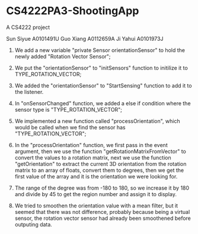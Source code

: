 # CS4222PA3-ShootingApp
A CS4222 project
 
Sun Siyue A0101491U
Guo Xiang A0112659A
Ji Yahui A0101973J

1. We add a new variable "private Sensor orientationSensor" to hold the newly added "Rotation Vector Sensor";

2. We put the "orientationSensor" to "initSensors" function to initilize it to TYPE_ROTATION_VECTOR;

3. We added the "orientationSensor" to "StartSensing" function to add it to the listener.

4. In "onSensorChanged" function, we added a else if condition where the sensor type is "TYPE_ROTATION_VECTOR";

5. We implemented a new function called "processOrientation", which would be called when we find the sensor has "TYPE_ROTATION_VECTOR";

6. In the "processOrientation" function, we first pass in the event argument, then we use the function "getRotationMatrixFromVector" to convert the values to a rotation matrix, next we use the function "getOrientation" to extract the current 3D orientation from the rotation matrix to an array of floats, convert them to degrees, 
then we get the first value of the array and it is the orientation we were looking for.

7. The range of the degree was from -180 to 180, so we increase it by 180 and divide by 45 to get the region number and assign it to display.

8. We tried to smoothen the orientation value with a mean filter, but it seemed that there was not difference, probably because being a virtual sensor, the rotation vector sensor had already been smoothened before outputing data.
